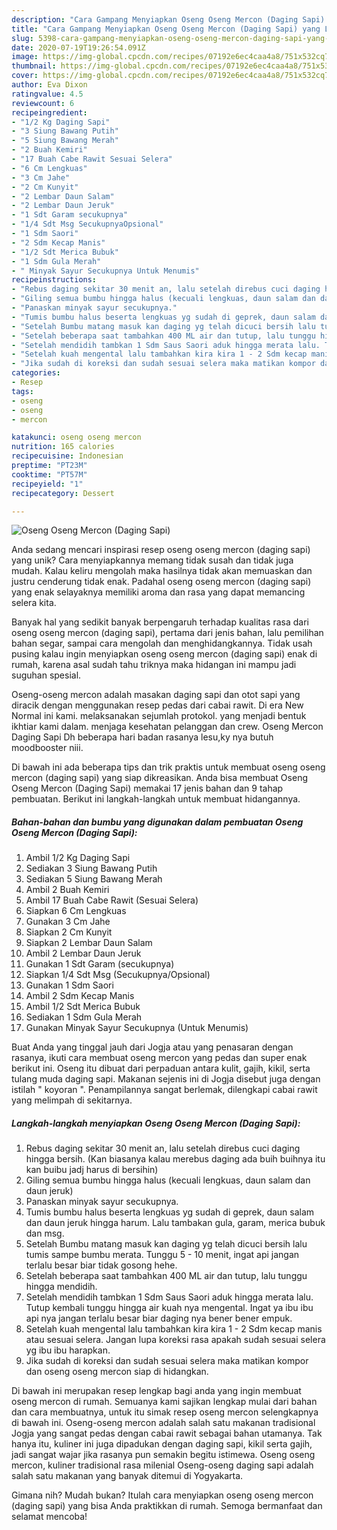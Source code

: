 ```yaml
---
description: "Cara Gampang Menyiapkan Oseng Oseng Mercon (Daging Sapi) yang Lezat Sekali"
title: "Cara Gampang Menyiapkan Oseng Oseng Mercon (Daging Sapi) yang Lezat Sekali"
slug: 5398-cara-gampang-menyiapkan-oseng-oseng-mercon-daging-sapi-yang-lezat-sekali
date: 2020-07-19T19:26:54.091Z
image: https://img-global.cpcdn.com/recipes/07192e6ec4caa4a8/751x532cq70/oseng-oseng-mercon-daging-sapi-foto-resep-utama.jpg
thumbnail: https://img-global.cpcdn.com/recipes/07192e6ec4caa4a8/751x532cq70/oseng-oseng-mercon-daging-sapi-foto-resep-utama.jpg
cover: https://img-global.cpcdn.com/recipes/07192e6ec4caa4a8/751x532cq70/oseng-oseng-mercon-daging-sapi-foto-resep-utama.jpg
author: Eva Dixon
ratingvalue: 4.5
reviewcount: 6
recipeingredient:
- "1/2 Kg Daging Sapi"
- "3 Siung Bawang Putih"
- "5 Siung Bawang Merah"
- "2 Buah Kemiri"
- "17 Buah Cabe Rawit Sesuai Selera"
- "6 Cm Lengkuas"
- "3 Cm Jahe"
- "2 Cm Kunyit"
- "2 Lembar Daun Salam"
- "2 Lembar Daun Jeruk"
- "1 Sdt Garam secukupnya"
- "1/4 Sdt Msg SecukupnyaOpsional"
- "1 Sdm Saori"
- "2 Sdm Kecap Manis"
- "1/2 Sdt Merica Bubuk"
- "1 Sdm Gula Merah"
- " Minyak Sayur Secukupnya Untuk Menumis"
recipeinstructions:
- "Rebus daging sekitar 30 menit an, lalu setelah direbus cuci daging hingga bersih. (Kan biasanya kalau merebus daging ada buih buihnya itu kan buibu jadj harus di bersihin)"
- "Giling semua bumbu hingga halus (kecuali lengkuas, daun salam dan daun jeruk)"
- "Panaskan minyak sayur secukupnya."
- "Tumis bumbu halus beserta lengkuas yg sudah di geprek, daun salam dan daun jeruk hingga harum. Lalu tambakan gula, garam, merica bubuk dan msg."
- "Setelah Bumbu matang masuk kan daging yg telah dicuci bersih lalu tumis sampe bumbu merata. Tunggu 5 - 10 menit, ingat api jangan terlalu besar biar tidak gosong hehe."
- "Setelah beberapa saat tambahkan 400 ML air dan tutup, lalu tunggu hingga mendidih."
- "Setelah mendidih tambkan 1 Sdm Saus Saori aduk hingga merata lalu. Tutup kembali tunggu hingga air kuah nya mengental. Ingat ya ibu ibu api nya jangan terlalu besar biar daging nya bener bener empuk."
- "Setelah kuah mengental lalu tambahkan kira kira 1 - 2 Sdm kecap manis atau sesuai selera. Jangan lupa koreksi rasa apakah sudah sesuai selera yg ibu ibu harapkan."
- "Jika sudah di koreksi dan sudah sesuai selera maka matikan kompor dan oseng oseng mercon siap di hidangkan."
categories:
- Resep
tags:
- oseng
- oseng
- mercon

katakunci: oseng oseng mercon 
nutrition: 165 calories
recipecuisine: Indonesian
preptime: "PT23M"
cooktime: "PT57M"
recipeyield: "1"
recipecategory: Dessert

---
```



![Oseng Oseng Mercon (Daging Sapi)](https://img-global.cpcdn.com/recipes/07192e6ec4caa4a8/751x532cq70/oseng-oseng-mercon-daging-sapi-foto-resep-utama.jpg)

Anda sedang mencari inspirasi resep oseng oseng mercon (daging sapi) yang unik? Cara menyiapkannya memang tidak susah dan tidak juga mudah. Kalau keliru mengolah maka hasilnya tidak akan memuaskan dan justru cenderung tidak enak. Padahal oseng oseng mercon (daging sapi) yang enak selayaknya memiliki aroma dan rasa yang dapat memancing selera kita.

Banyak hal yang sedikit banyak berpengaruh terhadap kualitas rasa dari oseng oseng mercon (daging sapi), pertama dari jenis bahan, lalu pemilihan bahan segar, sampai cara mengolah dan menghidangkannya. Tidak usah pusing kalau ingin menyiapkan oseng oseng mercon (daging sapi) enak di rumah, karena asal sudah tahu triknya maka hidangan ini mampu jadi suguhan spesial.

Oseng-oseng mercon adalah masakan daging sapi dan otot sapi yang diracik dengan menggunakan resep pedas dari cabai rawit. Di era New Normal ini kami. melaksanakan sejumlah protokol. yang menjadi bentuk ikhtiar kami dalam. menjaga kesehatan pelanggan dan crew. Oseng Mercon Daging Sapi Dh beberapa hari badan rasanya lesu,ky nya butuh moodbooster niii.


Di bawah ini ada beberapa tips dan trik praktis untuk membuat oseng oseng mercon (daging sapi) yang siap dikreasikan. Anda bisa membuat Oseng Oseng Mercon (Daging Sapi) memakai 17 jenis bahan dan 9 tahap pembuatan. Berikut ini langkah-langkah untuk membuat hidangannya.

<!--inarticleads1-->

##### Bahan-bahan dan bumbu yang digunakan dalam pembuatan Oseng Oseng Mercon (Daging Sapi):

1. Ambil 1/2 Kg Daging Sapi
1. Sediakan 3 Siung Bawang Putih
1. Sediakan 5 Siung Bawang Merah
1. Ambil 2 Buah Kemiri
1. Ambil 17 Buah Cabe Rawit (Sesuai Selera)
1. Siapkan 6 Cm Lengkuas
1. Gunakan 3 Cm Jahe
1. Siapkan 2 Cm Kunyit
1. Siapkan 2 Lembar Daun Salam
1. Ambil 2 Lembar Daun Jeruk
1. Gunakan 1 Sdt Garam (secukupnya)
1. Siapkan 1/4 Sdt Msg (Secukupnya/Opsional)
1. Gunakan 1 Sdm Saori
1. Ambil 2 Sdm Kecap Manis
1. Ambil 1/2 Sdt Merica Bubuk
1. Sediakan 1 Sdm Gula Merah
1. Gunakan  Minyak Sayur Secukupnya (Untuk Menumis)


Buat Anda yang tinggal jauh dari Jogja atau yang penasaran dengan rasanya, ikuti cara membuat oseng mercon yang pedas dan super enak berikut ini. Oseng itu dibuat dari perpaduan antara kulit, gajih, kikil, serta tulang muda daging sapi. Makanan sejenis ini di Jogja disebut juga dengan istilah &#34; koyoran &#34;. Penampilannya sangat berlemak, dilengkapi cabai rawit yang melimpah di sekitarnya. 

<!--inarticleads2-->

##### Langkah-langkah menyiapkan Oseng Oseng Mercon (Daging Sapi):

1. Rebus daging sekitar 30 menit an, lalu setelah direbus cuci daging hingga bersih. (Kan biasanya kalau merebus daging ada buih buihnya itu kan buibu jadj harus di bersihin)
1. Giling semua bumbu hingga halus (kecuali lengkuas, daun salam dan daun jeruk)
1. Panaskan minyak sayur secukupnya.
1. Tumis bumbu halus beserta lengkuas yg sudah di geprek, daun salam dan daun jeruk hingga harum. Lalu tambakan gula, garam, merica bubuk dan msg.
1. Setelah Bumbu matang masuk kan daging yg telah dicuci bersih lalu tumis sampe bumbu merata. Tunggu 5 - 10 menit, ingat api jangan terlalu besar biar tidak gosong hehe.
1. Setelah beberapa saat tambahkan 400 ML air dan tutup, lalu tunggu hingga mendidih.
1. Setelah mendidih tambkan 1 Sdm Saus Saori aduk hingga merata lalu. Tutup kembali tunggu hingga air kuah nya mengental. Ingat ya ibu ibu api nya jangan terlalu besar biar daging nya bener bener empuk.
1. Setelah kuah mengental lalu tambahkan kira kira 1 - 2 Sdm kecap manis atau sesuai selera. Jangan lupa koreksi rasa apakah sudah sesuai selera yg ibu ibu harapkan.
1. Jika sudah di koreksi dan sudah sesuai selera maka matikan kompor dan oseng oseng mercon siap di hidangkan.


Di bawah ini merupakan resep lengkap bagi anda yang ingin membuat oseng mercon di rumah. Semuanya kami sajikan lengkap mulai dari bahan dan cara membuatnya, untuk itu simak resep oseng mercon selengkapnya di bawah ini. Oseng-oseng mercon adalah salah satu makanan tradisional Jogja yang sangat pedas dengan cabai rawit sebagai bahan utamanya. Tak hanya itu, kuliner ini juga dipadukan dengan daging sapi, kikil serta gajih, jadi sangat wajar jika rasanya pun semakin begitu istimewa. Oseng oseng mercon, kuliner tradisional rasa milenial Oseng-oseng daging sapi adalah salah satu makanan yang banyak ditemui di Yogyakarta. 

Gimana nih? Mudah bukan? Itulah cara menyiapkan oseng oseng mercon (daging sapi) yang bisa Anda praktikkan di rumah. Semoga bermanfaat dan selamat mencoba!
